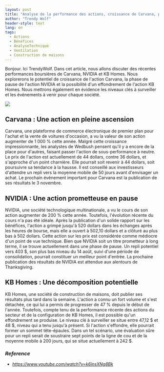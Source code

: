 ```yaml
---
layout: post
title: "Analyse de la performance des actions, croissance de Carvana, pause de NVIDIA et effondrement de KB Homes"
author: "Trendy Wolf"
header-style: text
lang: en
tags:
  - Actions
  - Bénéfices
  - AnalyseTechnique
  - Ventilation
  - Construction de maisons
---
```


Bonjour. Ici TrendyWolf. Dans cet article, nous allons discuter des récentes performances boursières de Carvana, NVIDIA et KB Homes. Nous explorerons le potentiel de croissance de l'action Carvana, la phase de pause de l'action NVIDIA et la possibilité d'un effondrement de l'action KB Homes. Nous mettrons également en évidence les niveaux clés à surveiller et les événements à venir pour chaque société.

<img
    src="https://i.ytimg.com/vi/k6insXNg8Bk/hqdefault.jpg"
/>


## Carvana : Une action en pleine ascension
Carvana, une plateforme de commerce électronique de premier plan pour l'achat et la vente de voitures d'occasion, a vu la valeur de son action augmenter de 1 000 % cette année. Malgré cette croissance impressionnante, les analystes de Wedbush pensent qu'il y a encore de la place pour d'autres, faisant passer l'action de sous-performance à neutre. Le prix de l'action est actuellement de 44 dollars, contre 36 dollars, et s'approche d'un point charnière. Elle pourrait soit revenir à 44 dollars, soit poursuivre sa tendance à la hausse. Il est conseillé aux investisseurs d'attendre un repli vers la moyenne mobile de 50 jours avant d'envisager un achat. Le prochain événement important pour Carvana est la publication de ses résultats le 3 novembre.

## NVIDIA : Une action prometteuse en pause
NVIDIA, une société technologique multinationale, a vu le cours de son action augmenter de 200 % cette année. Toutefois, l'évolution récente du cours n'a pas été idéale. Après la publication d'un solide rapport sur les bénéfices, l'action a grimpé jusqu'à 520 dollars dans les échanges après les heures de bourse, mais elle a ouvert à 502,10 dollars et a clôturé au plus bas à 502 dollars. Cette action sur les prix est considérée comme médiocre d'un point de vue technique. Bien que NVIDIA soit un titre prometteur à long terme, il se trouve actuellement dans une phase de pause. Un repli potentiel vers 403 $, son plus bas niveau du 14 août, suivi d'une période de consolidation, pourrait constituer un meilleur point d'entrée. La prochaine publication des résultats de NVIDIA est attendue aux alentours de Thanksgiving.

## KB Homes : Une décomposition potentielle
KB Homes, une société de construction de maisons, doit publier ses résultats plus tard dans la semaine. L'action a connu un fort volume et s'est détachée, ce qui lui a permis de progresser de 47 % depuis le début de l'année. Toutefois, compte tenu de la performance récente des actions du secteur et de la configuration de KB Homes, il est possible qu'un effondrement se produise. Le niveau clé à surveiller se situe entre 47,12 $ et 48 $, niveau qui a tenu jusqu'à présent. Si l'action s'effondre, elle pourrait former un sommet tête-épaules. Dans un tel scénario, une évaluation sûre pour un repli serait de soustraire sept points de la ligne de cou et de la moyenne mobile à 200 jours, qui se situe actuellement à 242 $.


### _Reference_
- _https://www.youtube.com/watch?v=k6insXNg8Bk_

